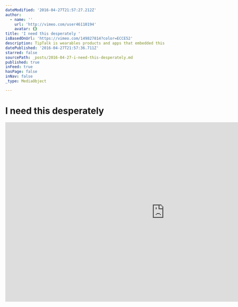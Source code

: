 ```yaml
---
dateModified: '2016-04-27T21:57:27.212Z'
author:
  - name: ''
    url: 'http://vimeo.com/user46110194'
    avatar: {}
title: 'I need this desperately '
isBasedOnUrl: 'https://vimeo.com/149827814?color=ECCE52'
description: TipTalk is wearables products and apps that embedded this technologies.
datePublished: '2016-04-27T21:57:36.711Z'
starred: false
sourcePath: _posts/2016-04-27-i-need-this-desperately.md
published: true
inFeed: true
hasPage: false
inNav: false
_type: MediaObject

---
```

# I need this desperately 

<iframe src="https://cdn.embedly.com/widgets/media.html?src=https%3A%2F%2Fplayer.vimeo.com%2Fvideo%2F149827814&amp;url=https%3A%2F%2Fvimeo.com%2F149827814&amp;image=http%3A%2F%2Fi.vimeocdn.com%2Fvideo%2F549145116_1280.jpg&amp;key=b7d04c9b404c499eba89ee7072e1c4f7&amp;type=text%2Fhtml&amp;schema=vimeo" width="1000" height="563" scrolling="no" frameborder="0" allowfullscreen="" style=""></iframe>
